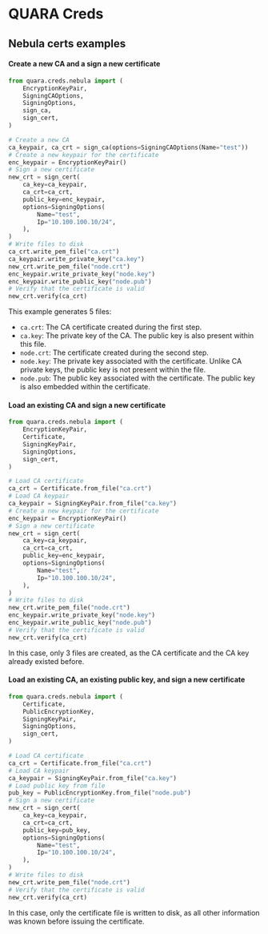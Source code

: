 # QUARA Creds

## Nebula certs examples

#### Create a new CA and a sign a new certificate

```python
from quara.creds.nebula import (
    EncryptionKeyPair,
    SigningCAOptions,
    SigningOptions,
    sign_ca,
    sign_cert,
)

# Create a new CA
ca_keypair, ca_crt = sign_ca(options=SigningCAOptions(Name="test"))
# Create a new keypair for the certificate
enc_keypair = EncryptionKeyPair()
# Sign a new certificate
new_crt = sign_cert(
    ca_key=ca_keypair,
    ca_crt=ca_crt,
    public_key=enc_keypair,
    options=SigningOptions(
        Name="test",
        Ip="10.100.100.10/24",
    ),
)
# Write files to disk
ca_crt.write_pem_file("ca.crt")
ca_keypair.write_private_key("ca.key")
new_crt.write_pem_file("node.crt")
enc_keypair.write_private_key("node.key")
enc_keypair.write_public_key("node.pub")
# Verify that the certificate is valid
new_crt.verify(ca_crt)
```

This example generates 5 files:
- `ca.crt`: The CA certificate created during the first step.
- `ca.key`: The private key of the CA. The public key is also present within this file.
- `node.crt`: The certificate created during the second step.
- `node.key`: The private key associated with the certificate. Unlike CA private keys, the public key is not present within the file.
- `node.pub`: The public key associated with the certificate. The public key is also embedded within the certificate.

#### Load an existing CA and sign a new certificate

```python
from quara.creds.nebula import (
    EncryptionKeyPair,
    Certificate,
    SigningKeyPair,
    SigningOptions,
    sign_cert,
)

# Load CA certificate
ca_crt = Certificate.from_file("ca.crt")
# Load CA keypair
ca_keypair = SigningKeyPair.from_file("ca.key")
# Create a new keypair for the certificate
enc_keypair = EncryptionKeyPair()
# Sign a new certificate
new_crt = sign_cert(
    ca_key=ca_keypair,
    ca_crt=ca_crt,
    public_key=enc_keypair,
    options=SigningOptions(
        Name="test",
        Ip="10.100.100.10/24",
    ),
)
# Write files to disk
new_crt.write_pem_file("node.crt")
enc_keypair.write_private_key("node.key")
enc_keypair.write_public_key("node.pub")
# Verify that the certificate is valid
new_crt.verify(ca_crt)
```

In this case, only 3 files are created, as the CA certificate and the CA key already existed before.

#### Load an existing CA, an existing public key, and sign a new certificate

```python
from quara.creds.nebula import (
    Certificate,
    PublicEncryptionKey,
    SigningKeyPair,
    SigningOptions,
    sign_cert,
)

# Load CA certificate
ca_crt = Certificate.from_file("ca.crt")
# Load CA keypair
ca_keypair = SigningKeyPair.from_file("ca.key")
# Load public key from file
pub_key = PublicEncryptionKey.from_file("node.pub")
# Sign a new certificate
new_crt = sign_cert(
    ca_key=ca_keypair,
    ca_crt=ca_crt,
    public_key=pub_key,
    options=SigningOptions(
        Name="test",
        Ip="10.100.100.10/24",
    ),
)
# Write files to disk
new_crt.write_pem_file("node.crt")
# Verify that the certificate is valid
new_crt.verify(ca_crt)
```

In this case, only the certificate file is written to disk, as all other information was known before issuing the certificate.
